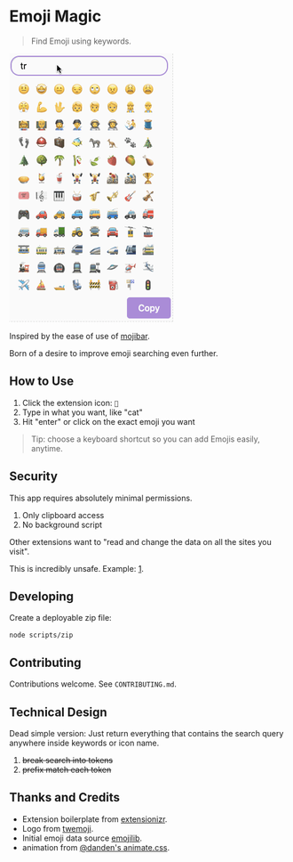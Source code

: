 # Emoji Magic

> Find Emoji using keywords.

![gif in action](./screenshots/demo.gif?raw=true)

Inspired by the ease of use of [mojibar](https://github.com/muan/mojibar).

Born of a desire to improve emoji searching even further.

## How to Use

1. Click the extension icon: `🔮`
2. Type in what you want, like "cat"
3. Hit "enter" or click on the exact emoji you want

> Tip: choose a keyboard shortcut so you can add Emojis easily, anytime.

## Security

This app requires absolutely minimal permissions.

1. Only clipboard access
1. No background script

Other extensions want to "read and change the data on all the sites you visit".

This is incredibly unsafe. Example: [1].

## Developing

Create a deployable zip file:

    node scripts/zip

## Contributing

Contributions welcome. See `CONTRIBUTING.md`.

## Technical Design

Dead simple version: Just return everything that contains the search query anywhere inside keywords or icon name.

1. ~~break search into tokens~~
2. ~~prefix match each token~~

## Thanks and Credits

* Extension boilerplate from [extensionizr](extensionizr.com).
* Logo from [twemoji](https://github.com/twitter/twemoji).
* Initial emoji data source [emojilib](https://github.com/muan/emojilib).
* animation from [@danden's animate.css](https://github.com/daneden/animate.css).

[1]: https://www.extrahop.com/company/blog/2018/fake-chrome-extension-threat-hunt/